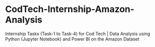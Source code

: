 # CodTech-Internship-Amazon-Analysis
Internship Tasks (Task-1 to Task-4) for Cod Tech | Data Analysis using Python (Jupyter Notebook) and Power BI on the Amazon Dataset
